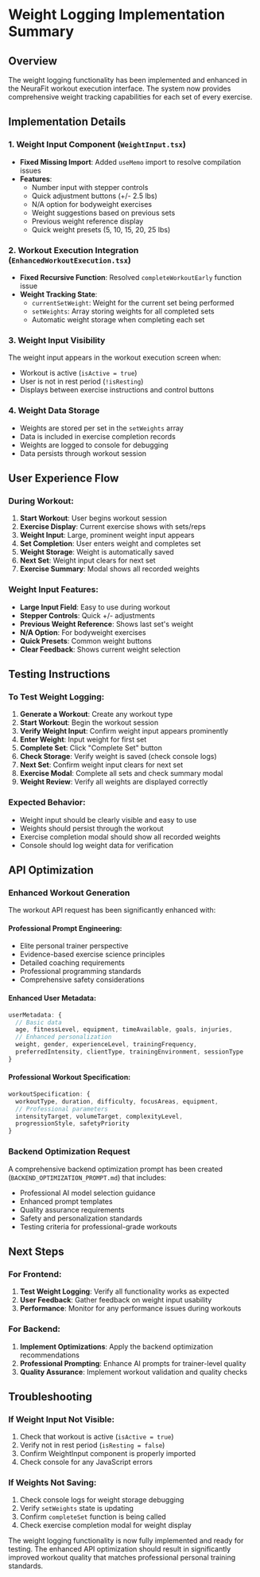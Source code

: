 # Weight Logging Implementation Summary

## Overview
The weight logging functionality has been implemented and enhanced in the NeuraFit workout execution interface. The system now provides comprehensive weight tracking capabilities for each set of every exercise.

## Implementation Details

### 1. Weight Input Component (`WeightInput.tsx`)
- **Fixed Missing Import**: Added `useMemo` import to resolve compilation issues
- **Features**:
  - Number input with stepper controls
  - Quick adjustment buttons (+/- 2.5 lbs)
  - N/A option for bodyweight exercises
  - Weight suggestions based on previous sets
  - Previous weight reference display
  - Quick weight presets (5, 10, 15, 20, 25 lbs)

### 2. Workout Execution Integration (`EnhancedWorkoutExecution.tsx`)
- **Fixed Recursive Function**: Resolved `completeWorkoutEarly` function issue
- **Weight Tracking State**:
  - `currentSetWeight`: Weight for the current set being performed
  - `setWeights`: Array storing weights for all completed sets
  - Automatic weight storage when completing each set

### 3. Weight Input Visibility
The weight input appears in the workout execution screen when:
- Workout is active (`isActive = true`)
- User is not in rest period (`!isResting`)
- Displays between exercise instructions and control buttons

### 4. Weight Data Storage
- Weights are stored per set in the `setWeights` array
- Data is included in exercise completion records
- Weights are logged to console for debugging
- Data persists through workout session

## User Experience Flow

### During Workout:
1. **Start Workout**: User begins workout session
2. **Exercise Display**: Current exercise shows with sets/reps
3. **Weight Input**: Large, prominent weight input appears
4. **Set Completion**: User enters weight and completes set
5. **Weight Storage**: Weight is automatically saved
6. **Next Set**: Weight input clears for next set
7. **Exercise Summary**: Modal shows all recorded weights

### Weight Input Features:
- **Large Input Field**: Easy to use during workout
- **Stepper Controls**: Quick +/- adjustments
- **Previous Weight Reference**: Shows last set's weight
- **N/A Option**: For bodyweight exercises
- **Quick Presets**: Common weight buttons
- **Clear Feedback**: Shows current weight selection

## Testing Instructions

### To Test Weight Logging:
1. **Generate a Workout**: Create any workout type
2. **Start Workout**: Begin the workout session
3. **Verify Weight Input**: Confirm weight input appears prominently
4. **Enter Weight**: Input weight for first set
5. **Complete Set**: Click "Complete Set" button
6. **Check Storage**: Verify weight is saved (check console logs)
7. **Next Set**: Confirm weight input clears for next set
8. **Exercise Modal**: Complete all sets and check summary modal
9. **Weight Review**: Verify all weights are displayed correctly

### Expected Behavior:
- Weight input should be clearly visible and easy to use
- Weights should persist through the workout
- Exercise completion modal should show all recorded weights
- Console should log weight data for verification

## API Optimization

### Enhanced Workout Generation
The workout API request has been significantly enhanced with:

#### Professional Prompt Engineering:
- Elite personal trainer perspective
- Evidence-based exercise science principles
- Detailed coaching requirements
- Professional programming standards
- Comprehensive safety considerations

#### Enhanced User Metadata:
```javascript
userMetadata: {
  // Basic data
  age, fitnessLevel, equipment, timeAvailable, goals, injuries,
  // Enhanced personalization
  weight, gender, experienceLevel, trainingFrequency,
  preferredIntensity, clientType, trainingEnvironment, sessionType
}
```

#### Professional Workout Specification:
```javascript
workoutSpecification: {
  workoutType, duration, difficulty, focusAreas, equipment,
  // Professional parameters
  intensityTarget, volumeTarget, complexityLevel,
  progressionStyle, safetyPriority
}
```

### Backend Optimization Request
A comprehensive backend optimization prompt has been created (`BACKEND_OPTIMIZATION_PROMPT.md`) that includes:
- Professional AI model selection guidance
- Enhanced prompt templates
- Quality assurance requirements
- Safety and personalization standards
- Testing criteria for professional-grade workouts

## Next Steps

### For Frontend:
1. **Test Weight Logging**: Verify all functionality works as expected
2. **User Feedback**: Gather feedback on weight input usability
3. **Performance**: Monitor for any performance issues during workouts

### For Backend:
1. **Implement Optimizations**: Apply the backend optimization recommendations
2. **Professional Prompting**: Enhance AI prompts for trainer-level quality
3. **Quality Assurance**: Implement workout validation and quality checks

## Troubleshooting

### If Weight Input Not Visible:
1. Check that workout is active (`isActive = true`)
2. Verify not in rest period (`isResting = false`)
3. Confirm WeightInput component is properly imported
4. Check console for any JavaScript errors

### If Weights Not Saving:
1. Check console logs for weight storage debugging
2. Verify `setWeights` state is updating
3. Confirm `completeSet` function is being called
4. Check exercise completion modal for weight display

The weight logging functionality is now fully implemented and ready for testing. The enhanced API optimization should result in significantly improved workout quality that matches professional personal training standards.
